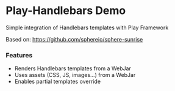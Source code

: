 # Play-Handlebars Demo
Simple integration of Handlebars templates with Play Framework

Based on: https://github.com/sphereio/sphere-sunrise

### Features

- Renders Handlebars templates from a WebJar
- Uses assets (CSS, JS, images...) from a WebJar
- Enables partial templates override
